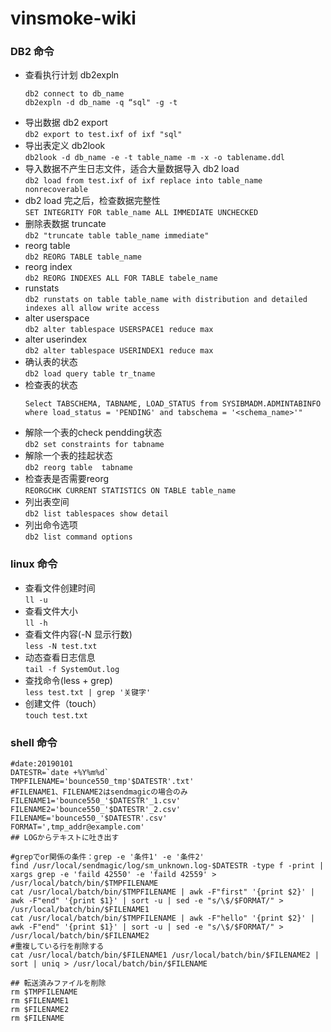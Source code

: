 # vinsmoke-wiki  

### DB2 命令  
* 查看执行计划 db2expln  
  ```
  db2 connect to db_name
  db2expln -d db_name -q “sql" -g -t
  ```
* 导出数据 db2 export  
  `db2 export to test.ixf of ixf "sql"`  
* 导出表定义 db2look  
  `db2look -d db_name -e -t table_name -m -x -o tablename.ddl`  
* 导入数据不产生日志文件，适合大量数据导入 db2 load  
  `db2 load from test.ixf of ixf replace into table_name nonrecoverable`  
* db2 load 完之后，检查数据完整性  
  `SET INTEGRITY FOR table_name ALL IMMEDIATE UNCHECKED`
* 删除表数据 truncate  
  `db2 "truncate table table_name immediate"`  
* reorg table  
  `db2 REORG TABLE table_name`  
* reorg index  
  `db2 REORG INDEXES ALL FOR TABLE tabele_name`  
* runstats  
  `db2 runstats on table table_name with distribution and detailed indexes all allow write access`  
* alter userspace  
  `db2 alter tablespace USERSPACE1 reduce max`  
* alter userindex  
  `db2 alter tablespace USERINDEX1 reduce max`  
* 确认表的状态  
  `db2 load query table tr_tname`
* 检查表的状态  
  ```
  Select TABSCHEMA, TABNAME, LOAD_STATUS from SYSIBMADM.ADMINTABINFO 
  where load_status = 'PENDING' and tabschema = '<schema_name>'"
  ```
* 解除一个表的check pendding状态  
  `db2 set constraints for tabname`  
* 解除一个表的挂起状态  
  `db2 reorg table  tabname`  
* 检查表是否需要reorg  
  `REORGCHK CURRENT STATISTICS ON TABLE table_name`  
* 列出表空间  
  `db2 list tablespaces show detail`  
* 列出命令选项  
  `db2 list command options`  

### linux 命令
* 查看文件创建时间   
  `ll -u`
* 查看文件大小  
  `ll -h`  
* 查看文件内容(-N 显示行数)  
  `less -N test.txt`  
* 动态查看日志信息  
  `tail -f SystemOut.log`  
* 查找命令(less + grep)  
  `less test.txt | grep '关键字'`  
* 创建文件（touch）  
  `touch test.txt`

### shell 命令  
 ```
#date:20190101
DATESTR=`date +%Y%m%d`
TMPFILENAME='bounce550_tmp'$DATESTR'.txt'
#FILENAME1、FILENAME2はsendmagicの場合のみ
FILENAME1='bounce550_'$DATESTR'_1.csv'
FILENAME2='bounce550_'$DATESTR'_2.csv'
FILENAME='bounce550_'$DATESTR'.csv'
FORMAT=',tmp_addr@example.com'
## LOGからテキストに吐き出す
​
#grepでor関係の条件：grep -e '条件1' -e '条件2' 
find /usr/local/sendmagic/log/sm_unknown.log-$DATESTR -type f -print | xargs grep -e 'faild 42550' -e 'faild 42559' > /usr/local/batch/bin/$TMPFILENAME
cat /usr/local/batch/bin/$TMPFILENAME | awk -F"first" '{print $2}' | awk -F"end" '{print $1}' | sort -u | sed -e "s/\$/$FORMAT/" > /usr/local/batch/bin/$FILENAME1
cat /usr/local/batch/bin/$TMPFILENAME | awk -F"hello" '{print $2}' | awk -F"end" '{print $1}' | sort -u | sed -e "s/\$/$FORMAT/" > /usr/local/batch/bin/$FILENAME2
#重複している行を削除する
cat /usr/local/batch/bin/$FILENAME1 /usr/local/batch/bin/$FILENAME2 |  sort | uniq > /usr/local/batch/bin/$FILENAME
​
## 転送済みファイルを削除
rm $TMPFILENAME
rm $FILENAME1
rm $FILENAME2
rm $FILENAME
 ```